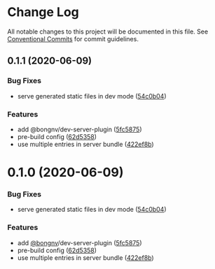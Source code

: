 # Change Log

All notable changes to this project will be documented in this file.
See [Conventional Commits](https://conventionalcommits.org) for commit guidelines.

## 0.1.1 (2020-06-09)

### Bug Fixes

- serve generated static files in dev mode ([54c0b04](https://github.com/bongnv/vuestatic/commit/54c0b04862f1721d4f96c220b09c8bc7594c42d6))

### Features

- add @bongnv/dev-server-plugin ([5fc5875](https://github.com/bongnv/vuestatic/commit/5fc5875daec2c91741f1b43cea777ab6b564d098))
- pre-build config ([62d5358](https://github.com/bongnv/vuestatic/commit/62d53581ddf9629e2ad99f2d7601a9ffc45f36f7))
- use multiple entries in server bundle ([422ef8b](https://github.com/bongnv/vuestatic/commit/422ef8b67250482ab326857415358f3647a3e6da))

<a name="0.1.0"></a>

# 0.1.0 (2020-06-09)

### Bug Fixes

- serve generated static files in dev mode ([54c0b04](https://github.com/bongnv/vuestatic/commit/54c0b04))

### Features

- add [@bongnv](https://github.com/bongnv)/dev-server-plugin ([5fc5875](https://github.com/bongnv/vuestatic/commit/5fc5875))
- pre-build config ([62d5358](https://github.com/bongnv/vuestatic/commit/62d5358))
- use multiple entries in server bundle ([422ef8b](https://github.com/bongnv/vuestatic/commit/422ef8b))
